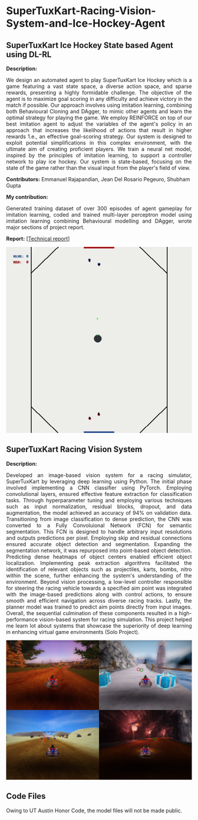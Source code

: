 # SuperTuxKart-Racing-Vision-System-and-Ice-Hockey-Agent

## SuperTuxKart Ice Hockey State based Agent using DL-RL

**Description:**
<p align="justify"> 
We design an automated agent to play SuperTuxKart Ice Hockey which is a game featuring a vast state space, a diverse action space, and sparse rewards, presenting a highly formidable challenge. The objective of the agent is to maximize goal scoring in any difficulty and achieve victory in the match if possible. Our approach involves using imitation learning, combining both Behavioural Cloning and DAgger, to mimic other agents and learn the optimal strategy for playing the game. We employ REINFORCE on top of our best imitation agent to adjust the variables of the agent's policy in an approach that increases the likelihood of actions that result in higher rewards 1.e., an effective goal-scoring strategy. Our system is designed to exploit potential simplifications in this complex environment, with the ultimate aim of creating proficient players. We train a neural net model, inspired by the principles of imitation learning, to support a controller network to play ice hockey. Our system is state-based, focusing on the state of the game rather than the visual input from the player's field of view. </p>

**Contributors:** Emmanuel Rajapandian, Jean Del Rosario Pegeuro, Shubham Gupta

**My contribution:**
<p align="justify"> 
Generated training dataset of over 300 episodes of agent gameplay for imitation learning, coded and trained multi-layer perceptron model using imitation learning combining Behavioural modelling and DAgger, wrote major sections of project report.</p>

**Report:** [[Technical report](https://github.com/emmanuelrajapandian/emmanuelrajapandian.github.io/blob/main/files/Project%20Report.pdf)]

<p align="center">
  <img src="tournament-run.gif" alt="animated" />
</p>

## SuperTuxKart Racing Vision System

**Description:**
<p align="justify"> 
Developed an image-based vision system for a racing simulator, SuperTuxKart by leveraging deep learning using Python. The initial phase involved implementing a CNN classifier using PyTorch. Employing convolutional layers, ensured effective feature extraction for classification tasks. Through hyperparameter tuning and employing various techniques such as input normalization, residual blocks, dropout, and data augmentation, the model achieved an accuracy of 94% on validation data. Transitioning from image classification to dense prediction, the CNN was converted to a Fully Convoluional Network (FCN) for semantic segmentation. This FCN is designed to handle arbitrary input resolutions and outputs predictions per pixel. Employing skip and residual connections ensured accurate object detection and segmentation. Expanding the segmentation network, it was repurposed into point-based object detection. Predicting dense heatmaps of object centers enabled efficient object localization. Implementing peak extraction algorithms facilitated the identification of relevant objects such as projectiles, karts, bombs, nitro within the scene, further enhancing the system's understanding of the environment. Beyond vision processing, a low-level controller responsible for steering the racing vehicle towards a specified aim point was integrated with the image-based predictions along with control actions, to ensure smooth and efficient navigation across diverse racing tracks. Lastly, the planner model was trained to predict aim points directly from input images. Overall, the sequential culmination of these components resulted in a high-performance vision-based system for racing simulation. This project helped me learn lot about systems that showcase the superiority of deep learning in enhancing virtual game environments (Solo Project). </p>

<p align="center">
  <img src="vision-supertuxkart.png" alt="animated" />
</p>



## Code Files
Owing to UT Austin Honor Code, the model files will not be made public.
